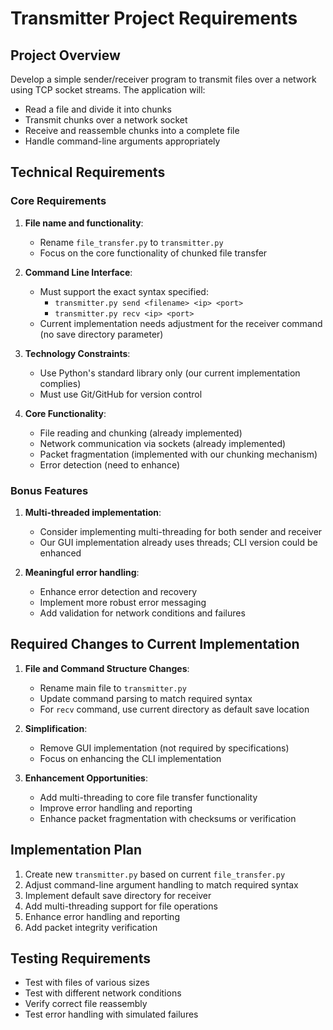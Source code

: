 # Transmitter Project Requirements

## Project Overview
Develop a simple sender/receiver program to transmit files over a network using TCP socket streams. The application will:
- Read a file and divide it into chunks
- Transmit chunks over a network socket
- Receive and reassemble chunks into a complete file
- Handle command-line arguments appropriately

## Technical Requirements

### Core Requirements
1. **File name and functionality**:
   - Rename `file_transfer.py` to `transmitter.py`
   - Focus on the core functionality of chunked file transfer

2. **Command Line Interface**:
   - Must support the exact syntax specified:
     - `transmitter.py send <filename> <ip> <port>`
     - `transmitter.py recv <ip> <port>`
   - Current implementation needs adjustment for the receiver command (no save directory parameter)

3. **Technology Constraints**:
   - Use Python's standard library only (our current implementation complies)
   - Must use Git/GitHub for version control

4. **Core Functionality**:
   - File reading and chunking (already implemented)
   - Network communication via sockets (already implemented)
   - Packet fragmentation (implemented with our chunking mechanism)
   - Error detection (need to enhance)

### Bonus Features
1. **Multi-threaded implementation**:
   - Consider implementing multi-threading for both sender and receiver
   - Our GUI implementation already uses threads; CLI version could be enhanced

2. **Meaningful error handling**:
   - Enhance error detection and recovery
   - Implement more robust error messaging
   - Add validation for network conditions and failures

## Required Changes to Current Implementation

1. **File and Command Structure Changes**:
   - Rename main file to `transmitter.py`
   - Update command parsing to match required syntax
   - For `recv` command, use current directory as default save location

2. **Simplification**:
   - Remove GUI implementation (not required by specifications)
   - Focus on enhancing the CLI implementation

3. **Enhancement Opportunities**:
   - Add multi-threading to core file transfer functionality
   - Improve error handling and reporting
   - Enhance packet fragmentation with checksums or verification

## Implementation Plan
1. Create new `transmitter.py` based on current `file_transfer.py`
2. Adjust command-line argument handling to match required syntax
3. Implement default save directory for receiver
4. Add multi-threading support for file operations
5. Enhance error handling and reporting
6. Add packet integrity verification

## Testing Requirements
- Test with files of various sizes
- Test with different network conditions
- Verify correct file reassembly
- Test error handling with simulated failures
